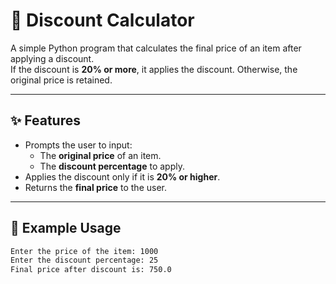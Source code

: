# 🛒 Discount Calculator

A simple Python program that calculates the final price of an item after applying a discount.  
If the discount is **20% or more**, it applies the discount. Otherwise, the original price is retained.  

---

## ✨ Features
- Prompts the user to input:
  - The **original price** of an item.
  - The **discount percentage** to apply.
- Applies the discount only if it is **20% or higher**.
- Returns the **final price** to the user.

---

## 🧮 Example Usage

```bash
Enter the price of the item: 1000
Enter the discount percentage: 25
Final price after discount is: 750.0

